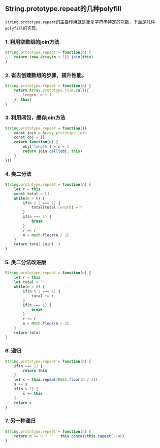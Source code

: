 ## String.prototype.repeat的几种polyfill

`String.prototype.repeat`的主要作用就是重复字符串特定的次数，下面是几种`polyfill`的实现。

### 1. 利用空数组的join方法

```js
String.prototype.repeat = function(n) {
    return (new Array(n + 1)).join(this)
}
```

### 2. 省去创建数组的步骤，提升性能。

```js
String.prototype.repeat = function(n) {
    return Array.prototype.join.call({
        length: n + 1
    }, this)
}
```

### 3. 利用闭包，缓存join方法

```js
String.prototype.repeat = function(){
    const join = Array.prototype.join
    const obj = {}
    return function(n) {
        obj['length'] = n + 1
        return join.call(obj, this)
    }
}()
```

### 4. 类二分法

```js
String.prototype.repeat = function(n) {
    let r = this
    const total = []
    while(n > 0) {
        if(n % 2 === 1) {
            total[total.length] = r
        }
        if(n === 1) {
            break
        }
        r += r
        n = Math.floor(n / 2)
    }
    return total.join('')
}
```

### 5. 类二分法改进版

```js
String.prototype.repeat = function(n) {
    let r = this
    let total = ""
    while(n > 0) {
        if(n % 2 === 1) {
            total += r
        }
        if(n === 1) {
            break
        }
        r += r
        n = Math.floor(n / 2)
    }
    return total
}
```

### 6. 递归

```js
String.prototype.repeat = function(n) {
    if(n === 1) {
        return this
    }
    let s = this.repeat(Math.floor(n / 2))
    s += s
    if(n % 2) {
        s += this
    }
    return s
}
```

### 7. 另一种递归

```js
String.prototype.repeat = function(n) {
    return n <= 0 ? "" : this.concat(this.repeat(--n))
}
```